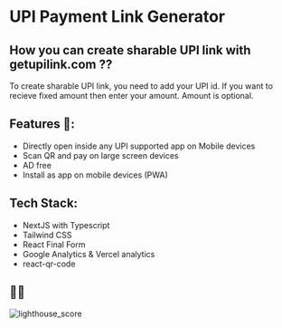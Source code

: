 # UPI Payment Link Generator

## How you can create sharable UPI link with getupilink.com ??
To create sharable UPI link, you need to add your UPI id. If you want to recieve fixed amount then enter your amount. Amount is optional.   

## Features 🚀:
- Directly open inside any UPI supported app on Mobile devices
- Scan QR and pay on large screen devices
- AD free
- Install as app on mobile devices (PWA)

## Tech Stack: 
- NextJS with Typescript
- Tailwind CSS
- React Final Form
- Google Analytics & Vercel analytics
- react-qr-code

## 🤩🤩
![lighthouse_score](https://raw.githubusercontent.com/indahud/getupilink/main/public/static/lighthouse.png)